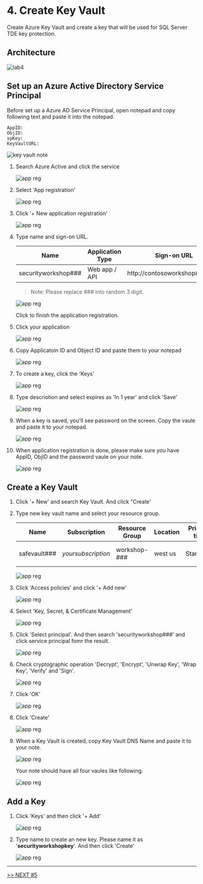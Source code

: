 # 4. Create Key Vault

Create Azure Key Vault and create a key that will be used for SQL Server TDE key protection.

## Architecture

![lab4](./images/lab4.png)

## Set up an Azure Active Directory Service Principal

Before set up a Azure AD Service Principal, open notepad and copy following text and paste it into the notepad.
```
AppID:
ObjID:
spKey:
KeyVaultURL:
```

![key vault note](./images/4.1.png)

1. Search Azure Active and click the service

    ![app reg](./images/4.2.png)

1. Select 'App registration'

    ![app reg](./images/4.3.png)

1. Click '+ New application registration'

    ![app reg](./images/4.4.png)

1. Type name and sign-on URL.

    |Name|Application Type|Sign-on URL|
    |---|---|---|
    |securityworkshop###|Web app / API|http://contosoworkshop###.com|

    > Note: Please replace ### into random 3 digit.

    ![app reg](./images/4.5.png)

    Click to finish the application registration.

1. Click your application

    ![app reg](./images/4.6.png)

1. Copy Applicatoin ID and Object ID and paste them to your notepad

    ![app reg](./images/4.7.png)

1. To create a key, click the 'Keys'

    ![app reg](./images/4.8.png)

1. Type descriotion and select expires as 'In 1 year' and click 'Save'

    ![app reg](./images/4.9.png)

1. When a key is saved, you'll see password on the screen. Copy the vaule and paste it to your notepad.

    ![app reg](./images/4.10.png)

1. When application registration is done, please make sure you have AppID, ObjID and the password vaule on your note.

    ![app reg](./images/4.11.png)

## Create a Key Vault

1. Click  '+ New' and search Key Vault. And click "Create'

1. Type new key vault name and select your resource group.

    |Name|Subscription|Resource Group|Location|Pricing tier|Access policies|
    |---|---|---|---|---|---|
    |safevault###|*yoursubscription*|workshop-###|west us|Standard|1 principal selected|

    ![app reg](./images/4.12.png)

1. Click 'Access policies' and click '+ Add new'

    ![app reg](./images/4.13.png)

1. Select 'Key, Secret, & Certificate Management'

    ![app reg](./images/4.14.png)

1. Click 'Select principal'. And then search 'securityworkshop###' and click service principal fomr the result.

    ![app reg](./images/4.15.png)

1. Check cryptographic operation 'Decrypt', 'Encrypt', 'Unwrap Key', 'Wrap Key', 'Verify' and 'Sign'.

    ![app reg](./images/4.16.png)

1. Click 'OK'

    ![app reg](./images/4.17.png)

1. Click 'Create'

    ![app reg](./images/4.18.png)

1. When a Key Vault is created, copy Key Vault DNS Name and paste it to your note.

    ![app reg](./images/4.19.png)

    Your note should have all four vaules like following.

    ![app reg](./images/4.20.png)

## Add a Key

1.  Click 'Keys' and then click '+ Add'

    ![app reg](./images/4.21.png)

1. Type name to create an new key. Please name it as '__securityworkshopkey__'. And then click 'Create'

    ![app reg](./images/4.22.png)


---

[>> NEXT #5](https://github.com/xlegend1024/az-secu-wrkshp/tree/master/5.CreateSQLVM/Readme.md)
